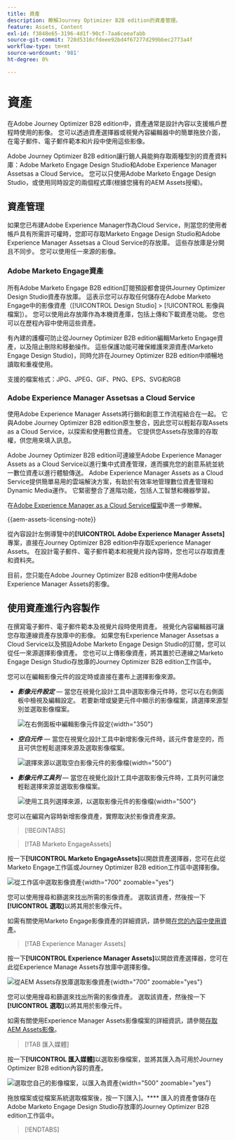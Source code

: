 ```yaml
---
title: 資產
description: 瞭解Journey Optimizer B2B edition的資產管理。
feature: Assets, Content
exl-id: f3848e65-3196-4d1f-90cf-7aa6ceeafabb
source-git-commit: 728d5316cfdeee92bd4f67277d299bbec2773a4f
workflow-type: tm+mt
source-wordcount: '981'
ht-degree: 0%

---
```


# 資產

在Adobe Journey Optimizer B2B edition中，資產通常是設計內容以支援帳戶歷程時使用的影像。 您可以透過資產選擇器或視覺內容編輯器中的簡單拖放介面，在電子郵件、電子郵件範本和片段中使用這些影像。

Adobe Journey Optimizer B2B edition讓行銷人員能夠存取兩種型別的資產資料庫：Adobe Marketo Engage Design Studio和Adobe Experience Manager Assetsas a Cloud Service。 您可以只使用Adobe Marketo Engage Design Studio，或使用同時設定的兩個程式庫(根據您擁有的AEM Assets授權)。

## 資產管理

如果您已布建Adobe Experience Manager作為Cloud Service，則當您的使用者帳戶具有所需許可權時，您即可存取Marketo Engage Design Studio和Adobe Experience Manager Assetsas a Cloud Service的存放庫。 這些存放庫是分開且不同步。 您可以使用任一來源的影像。

### Adobe Marketo Engage資產

所有Adobe Marketo Engage B2B edition訂閱預設都會提供Journey Optimizer Design Studio資產存放庫。 這表示您可以存取任何儲存在Adobe Marketo Engage中的影像資產（[!UICONTROL Design Studio] > [!UICONTROL 影像與檔案]）。 您可以使用此存放庫作為本機資產庫，包括上傳和下載資產功能。 您也可以在歷程內容中使用這些資產。

有內建的護欄可防止從Journey Optimizer B2B edition編輯Marketo Engage資產，以及阻止刪除和移動操作。 這些保護功能可確保維護來源資產(Marketo Engage Design Studio)，同時允許在Journey Optimizer B2B edition中順暢地讀取和重複使用。

支援的檔案格式：JPG、JPEG、GIF、PNG、EPS、SVG和RGB

### Adobe Experience Manager Assetsas a Cloud Service

使用Adobe Experience Manager Assets將行銷和創意工作流程結合在一起。 它與Adobe Journey Optimizer B2B edition原生整合，因此您可以輕鬆存取Assets as a Cloud Service，以探索和使用數位資產。 它提供您Assets存放庫的存取權，供您用來填入訊息。

Adobe Journey Optimizer B2B edition可連線至Adobe Experience Manager Assets as a Cloud Service以進行集中式資產管理，進而擴充您的創意系統並統一數位資產以進行體驗傳送。 Adobe Experience Manager Assets as a Cloud Service提供簡單易用的雲端解決方案，有助於有效率地管理數位資產管理和Dynamic Media運作。 它緊密整合了進階功能，包括人工智慧和機器學習。

在[Adobe Experience Manager as a Cloud Service檔案](https://experienceleague.adobe.com/zh-hant/docs/experience-manager-cloud-service/content/assets/overview)中進一步瞭解。

{{aem-assets-licensing-note}}

從內容設計左側導覽中的&#x200B;**[!UICONTROL Adobe Experience Manager Assets]**&#x200B;專案，直接在Journey Optimizer B2B edition中存取Experience Manager Assets。 在設計電子郵件、電子郵件範本和視覺片段內容時，您也可以存取資產和資料夾。

目前，您只能在Adobe Journey Optimizer B2B edition中使用Adobe Experience Manager Assets的影像。

## 使用資產進行內容製作

在撰寫電子郵件、電子郵件範本及視覺片段時使用資產。 視覺化內容編輯器可讓您存取連線資產存放庫中的影像。 如果您有Experience Manager Assetsas a Cloud Service以及預設Adobe Marketo Engage Design Studio的訂閱，您可以從任一來源選擇影像資產。 您也可以上傳影像資產，將其置於已連線之Marketo Engage Design Studio存放庫的Journey Optimizer B2B edition工作區中。

您可以在編輯影像元件的設定時或直接在畫布上選擇影像來源。

* **_影像元件設定_** — 當您在視覺化設計工具中選取影像元件時，您可以在右側面板中檢視及編輯設定。 若要新增或變更元件中顯示的影像檔案，請選擇來源型別並選取影像檔案。

  ![在右側面板中編輯影像元件設定](./assets/content-assets-image-settings.png){width="350"}

* **_空白元件_** — 當您在視覺化設計工具中新增影像元件時，該元件會是空的，而且可供您輕鬆選擇來源及選取影像檔案。

  ![選擇來源以選取空白影像元件的影像檔](./assets/content-assets-image-component-empty.png){width="500"}

* **_影像元件工具列_** — 當您在視覺化設計工具中選取影像元件時，工具列可讓您輕鬆選擇來源並選取影像檔案。

  ![使用工具列選擇來源，以選取影像元件的影像檔](./assets/content-assets-image-toolbar-settings.png){width="500"}

您可以在編寫內容時新增影像資產，實際取決於影像資產來源。

>[!BEGINTABS]

>[!TAB Marketo EngageAssets]

按一下&#x200B;**[!UICONTROL Marketo EngageAssets]**&#x200B;以開啟資產選擇器，您可在此從Marketo Engage工作區或Journey Optimizer B2B edition工作區中選擇影像。

![從工作區中選取影像資產](./assets/content-assets-image-me-selected.png){width="700" zoomable="yes"}

您可以使用搜尋和篩選來找出所需的影像資產。 選取該資產，然後按一下&#x200B;**[!UICONTROL 選取]**&#x200B;以將其用於影像元件。

如需有關使用Marketo Engage影像資產的詳細資訊，請參閱[在您的內容中使用資產](./marketo-engage-design-studio.md#use-assets-in-your-content)。

>[!TAB Experience Manager Assets]

按一下&#x200B;**[!UICONTROL Experience Manager Assets]**&#x200B;以開啟資產選擇器，您可在此從Experience Manage Assets存放庫中選擇影像。

![從AEM Assets存放庫選取影像資產](./assets/content-assets-image-aem-selected.png){width="700" zoomable="yes"}

您可以使用搜尋和篩選來找出所需的影像資產。 選取該資產，然後按一下&#x200B;**[!UICONTROL 選取]**&#x200B;以將其用於影像元件。

如需有關使用Experience Manager Assets影像檔案的詳細資訊，請參閱[存取AEM Assets影像](./aem-assets.md#access-aem-assets-images)。

>[!TAB 匯入媒體]

按一下&#x200B;**[!UICONTROL 匯入媒體]**&#x200B;以選取影像檔案，並將其匯入為可用於Journey Optimizer B2B edition內容的資產。

![選取您自己的影像檔案，以匯入為資產](./assets/content-assets-image-import-file-selected.png){width="500" zoomable="yes"}

拖放檔案或從檔案系統選取檔案後，按一下[匯入]。**** 匯入的資產會儲存在Adobe Marketo Engage Design Studio存放庫的Journey Optimizer B2B edition工作區中。

>[!ENDTABS]

